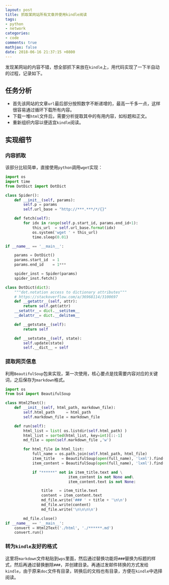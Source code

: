 ```yaml
---
layout: post
title: 抓取某网站所有文章并使用kindle阅读
tags:
- python
- network
categories:
- code
comments: true
mathjax: false
date: 2018-06-16 21:37:15 +0800
---
```

发现某网站的内容不错，想全部抓下来放在`kindle`上，用代码实现了一下半自动的过程，记录如下。

## 任务分析
+ 首先该网站的文章`url`最后部分按照数字不断递增的，最高一千多一点，这样很容易通过循环下载所有内容。
+ 下载一堆`html`文件后，需要分析提取其中的有用内容，如标题和正文。
+ 重新组织内容以便适宜`kindle`阅读。

## 实现细节
### 内容抓取
该部分比较简单，直接使用`python`调用`wget`实现：
```python
import os
import time
from DotDict import DotDict

class Spider():
	def __init__(self, params):
		self.p = params
		self.url_base = "http://***.***/*/{}"

	def fetch(self):
		for idx in range(self.p.start_id, params.end_id+1):
			this_url  = self.url_base.format(idx)
			os.system('wget ' + this_url)
			time.sleep(0.01)

if __name__ == '__main__':

	params = DotDict()
	params.start_id  = 1
	params.end_id    = 1***

	spider_inst = Spider(params)
	spider_inst.fetch()
```

```python
class DotDict(dict):
	"""dot.notation access to dictionary attributes"""
	# https://stackoverflow.com/a/36968114/3100697
	def __getattr__(self, attr):
		return self.get(attr)
	__setattr__= dict.__setitem__
	__delattr__= dict.__delitem__

	def __getstate__(self):
		return self

	def __setstate__(self, state):
		self.update(state)
		self.__dict__ = self
```

### 提取网页信息
利用`BeautifulSoup`包来实现，第一次使用，核心要点是找需要内容对应的关键词，之后保存为`markdown`格式。
```python
import os
from bs4 import BeautifulSoup

class Html2Text():
	def __init__(self, html_path, markdown_file):
		self.html_path     = html_path
		self.markdown_file = markdown_file

	def run(self):
		html_list = list( os.listdir(self.html_path) )
		html_list = sorted(html_list, key=int)[::-1]
		md_file = open(self.markdown_file ,'w')

		for html_file in html_list:
			full_name = os.path.join(self.html_path, html_file)
			item_title   = BeautifulSoup(open(full_name), 'lxml').find("h1",class_="page-title")
			item_content = BeautifulSoup(open(full_name), 'lxml').find("div",property="content:encoded")

			if "******" not in item_title.text and \
			    			item_content is not None and\
			    			item_content.text is not None:

				title   = item_title.text
				content = item_content.text
				md_file.write('### ' + title + '\n\n')
				md_file.write(content)
				md_file.write('\n\n\n\n')

		md_file.close()
if __name__ == '__main__':
	convert = Html2Text('./html', './******.md')
	convert.run()
```

### 转为`kindle`友好的格式
这里将`markdown`文件粘贴到`wps`里面，然后通过替换功能将`###`替换为标题的样式，然后再通过替换删除`###`，并创建目录。再通过发邮件转换的方式发给`kindle`，由于原来`doc`文件有目录，转换后的文档也有目录，方便在`kindle`中选择阅读。
